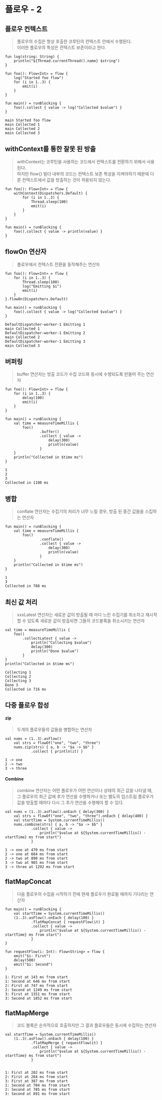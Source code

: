 # 플로우 - 2
## 플로우 컨텍스트
> 플로우의 수집은 항상 호출한 코루틴의 컨텍스트 안에서 수행된다.  
이러한 플로우의 특성은 컨텍스트 보존이라고 한다.

```
fun log(string: String) {
    println("${Thread.currentThread().name} $string")
}

fun foo(): Flow<Int> = flow {
    log("Started foo flow")
    for (i in 1..3) {
        emit(i)
    }
}

fun main() = runBlocking {
    foo().collect { value -> log("Collected $value") }
}

main Started foo flow
main Collected 1
main Collected 2
main Collected 3
```

## withContext를 통한 잘못 된 방출
> withContext는 코루틴을 사용하는 코드에서 컨텍스트를 전환하기 위해서 사용된다.  
하지만 flow{} 빌더 내부의 코드는 컨텍스트 보존 특성을 지켜야하기 때문에 다른 컨텍스트에서 값을 방출하는 것이 허용되지 않는다.

```
fun foo(): Flow<Int> = flow {
    withContext(Dispatchers.Default) {
        for (i in 1..3) {
            Thread.sleep(100)
            emit(i)
        }
    }
}

fun main() = runBlocking {
    foo().collect { value -> println(value) }
}
```

## flowOn 연산자
> 플로우에서 컨텍스트 전환을 동작해주는 연산자

```
fun foo(): Flow<Int> = flow {
    for (i in 1..3) {
        Thread.sleep(100)
        log("Emitting $i")
        emit(i)
    }
}.flowOn(Dispatchers.Default)

fun main() = runBlocking {
    foo().collect { value -> log("Collected $value") }
}

DefaultDispatcher-worker-1 Emitting 1
main Collected 1
DefaultDispatcher-worker-1 Emitting 2
main Collected 2
DefaultDispatcher-worker-1 Emitting 3
main Collected 3
```

## 버퍼링
> buffer 연산자는 방출 코드가 수집 코드와 동시에 수행되도록 만들어 주는 연산자

```
fun foo(): Flow<Int> = flow {
    for (i in 1..3) {
        delay(100)
        emit(i)
    }
}

fun main() = runBlocking {
    val time = measureTimeMillis {
        foo()
                .buffer()
                .collect { value ->
                    delay(300)
                    println(value)
                }
    }
    println("Collected in $time ms")
}

1
2
3
Collected in 1100 ms
```

## 병합
> conflate 연산자는 수집기의 처리가 너무 느릴 경우, 방출 된 중간 값들을 스킵하는 연산자

```
fun main() = runBlocking {
    val time = measureTimeMillis {
        foo()
                .conflate()
                .collect { value ->
                    delay(300)
                    println(value)
                }
    }
    println("Collected in $time ms")
}

1
3
Collected in 788 ms
```

## 최신 값 처리
> xxxLatest 연산자는 새로운 값이 방출될 때 마다 느린 수집기를 취소하고 재시작할 수 있도록 새로운 값이 방출되면 그들의 코드블록을 취소시키는 연산자

```
val time = measureTimeMillis {
    foo()
        .collectLatest { value ->
            println("Collecting $value") 
            delay(300)
            println("Done $value") 
        } 
}   
println("Collected in $time ms")

Collecting 1
Collecting 2
Collecting 3
Done 3
Collected in 716 ms
```

## 다중 플로우 합성
#### zip
> 두개의 플로우들의 값들을 병합하는 연산자

```
val nums = (1..3).asFlow()
    val strs = flowOf("one", "two", "three")
    nums.zip(strs) { a, b -> "$a -> $b" }
            .collect { println(it) }

1 -> one
2 -> two
3 -> three
```

#### Combine
> combine 연산자는 어떤 플로우가 어떤 연산이나 상태의 최근 값을 나타낼 때, 그 플로우의 최근 값에 추가 연산을 수행하거나 또는 별도의 업스트림 플로우가 값을 방출할 때마다 다시 그 추가 연산을 수행해야 할 수 있다.

```
val nums = (1..3).asFlow().onEach { delay(300) }
    val strs = flowOf("one", "two", "three").onEach { delay(400) }
    val startTime = System.currentTimeMillis()
    nums.combine(strs) { a, b -> "$a -> $b" }
            .collect { value ->
                println("$value at ${System.currentTimeMillis() - startTime} ms from start")
            }

1 -> one at 470 ms from start
2 -> one at 684 ms from start
2 -> two at 890 ms from start
3 -> two at 985 ms from start
3 -> three at 1292 ms from start
```

## flatMapConcat
> 다음 플로우의 수집을 시작하기 전에 현재 플로우가 완료될 때까지 기다리는 연산자

```
fun main() = runBlocking {
    val startTime = System.currentTimeMillis()
    (1..3).asFlow().onEach { delay(100) }
            .flatMapConcat { requestFlow(it) }
            .collect { value ->
                println("$value at ${System.currentTimeMillis() - startTime} ms from start")
            }
}

fun requestFlow(i: Int): Flow<String> = flow {
    emit("$i: First")
    delay(500)
    emit("$i: Second")
}

1: First at 143 ms from start
1: Second at 646 ms from start
2: First at 747 ms from start
2: Second at 1249 ms from start
3: First at 1351 ms from start
3: Second at 1852 ms from start
```

## flatMapMerge
> 코드 블록은 순차적으로 호출하지만 그 결과 플로우들은 동시에 수집하는 연산자

```
val startTime = System.currentTimeMillis()
    (1..3).asFlow().onEach { delay(100) }
            .flatMapMerge { requestFlow(it) }
            .collect { value ->
                println("$value at ${System.currentTimeMillis() - startTime} ms from start")
            }
        

1: First at 202 ms from start
2: First at 284 ms from start
3: First at 387 ms from start
1: Second at 704 ms from start
2: Second at 785 ms from start
3: Second at 891 ms from start
```
